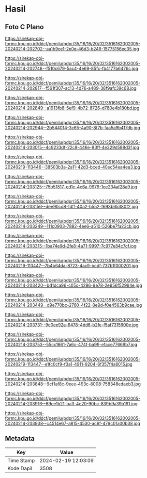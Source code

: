 # Hasil

## Foto C Plano

https://sirekap-obj-formc.kpu.go.id/ddcf/pemilu/pdpr/35/16/16/20/02/3516162002005-20240214-202702--aa1b9ce1-2e0e-46d3-b249-15775156ec35.jpg

https://sirekap-obj-formc.kpu.go.id/ddcf/pemilu/pdpr/35/16/16/20/02/3516162002005-20240214-202748--f510c679-5ac4-4e69-85fc-fb4177b6476c.jpg

https://sirekap-obj-formc.kpu.go.id/ddcf/pemilu/pdpr/35/16/16/20/02/3516162002005-20240214-202817--f561f307-ac13-4d76-a489-38f9afc39c68.jpg

https://sirekap-obj-formc.kpu.go.id/ddcf/pemilu/pdpr/35/16/16/20/02/3516162002005-20240214-202849--a1913fb8-5ef9-4b72-8726-d780e4b180bd.jpg

https://sirekap-obj-formc.kpu.go.id/ddcf/pemilu/pdpr/35/16/16/20/02/3516162002005-20240214-202944--2b544014-3c65-4a90-8f7b-faa5a9b417db.jpg

https://sirekap-obj-formc.kpu.go.id/ddcf/pemilu/pdpr/35/16/16/20/02/3516162002005-20240214-203015--4c9233df-22c8-446e-83ff-4e329d588d3f.jpg

https://sirekap-obj-formc.kpu.go.id/ddcf/pemilu/pdpr/35/16/16/20/02/3516162002005-20240219-113446--38503b3a-2a11-42d3-bced-40ec54ea4ea3.jpg

https://sirekap-obj-formc.kpu.go.id/ddcf/pemilu/pdpr/35/16/16/20/02/3516162002005-20240214-203125--75b51817-ed1c-4c6a-9979-1ee234af28a9.jpg

https://sirekap-obj-formc.kpu.go.id/ddcf/pemilu/pdpr/35/16/16/20/02/3516162002005-20240214-203156--dee90cd8-fdff-40a2-b552-f693b65380f2.jpg

https://sirekap-obj-formc.kpu.go.id/ddcf/pemilu/pdpr/35/16/16/20/02/3516162002005-20240214-203249--111c0903-7882-4ee6-a510-526be7fa23cb.jpg

https://sirekap-obj-formc.kpu.go.id/ddcf/pemilu/pdpr/35/16/16/20/02/3516162002005-20240214-203315--1ba74e9d-2fe8-4a71-9997-7c977e84c7cf.jpg

https://sirekap-obj-formc.kpu.go.id/ddcf/pemilu/pdpr/35/16/16/20/02/3516162002005-20240219-113447--7b4b64da-8723-4ac9-bcdf-737b1f000201.jpg

https://sirekap-obj-formc.kpu.go.id/ddcf/pemilu/pdpr/35/16/16/20/02/3516162002005-20240214-203420--bd1dca96-c05c-4296-9e78-2e956f52994e.jpg

https://sirekap-obj-formc.kpu.go.id/ddcf/pemilu/pdpr/35/16/16/20/02/3516162002005-20240214-203449--d9e770bc-2760-4f22-8e9d-f0e4563b9cae.jpg

https://sirekap-obj-formc.kpu.go.id/ddcf/pemilu/pdpr/35/16/16/20/02/3516162002005-20240214-203731--9c0ee92a-6478-4dd6-b2fe-f5af7315600e.jpg

https://sirekap-obj-formc.kpu.go.id/ddcf/pemilu/pdpr/35/16/16/20/02/3516162002005-20240214-203753--55cc1661-7a6c-474f-ba99-e1ace77669b7.jpg

https://sirekap-obj-formc.kpu.go.id/ddcf/pemilu/pdpr/35/16/16/20/02/3516162002005-20240219-113447--e1fc0cf9-f3a1-4911-9204-6f357f4a6015.jpg

https://sirekap-obj-formc.kpu.go.id/ddcf/pemilu/pdpr/35/16/16/20/02/3516162002005-20240214-203848--9cf1af8c-9eee-493c-8008-758348edaeb3.jpg

https://sirekap-obj-formc.kpu.go.id/ddcf/pemilu/pdpr/35/16/16/20/02/3516162002005-20240214-203916--69ee1b21-baff-4e20-90bc-839b9a39b191.jpg

https://sirekap-obj-formc.kpu.go.id/ddcf/pemilu/pdpr/35/16/16/20/02/3516162002005-20240214-203938--c4514e67-a815-4530-ac9f-479c01a00b38.jpg


## Metadata

| Key        | Value               |
| ---------- | ------------------- |
| Time Stamp | 2024-02-19 12:03:09 |
| Kode Dapil | 3508                |



